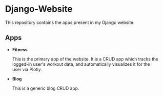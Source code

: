 # Django-Website

This repository contains the apps present in my Django website.

## Apps

- **Fitness**

  This is the primary app of the website. It is a CRUD app which tracks the logged-in user's workout data, and automatically visualizes it for the user via Plotly.
- **Blog**

  This is a generic blog CRUD app.
